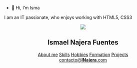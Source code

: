 - 👋 Hi, I’m Isma

I am an IT passionate, who enjoys working with HTML5, CSS3

<!DOCTYPE html>
<html lang="en">
<head>
    <meta charset="UTF-8">
    <meta name="viewport" content="width=device-width, initial-scale=1.0">
    <title>My portfolio</title>
    <script src="https://kit.fontawesome.com/c674610699.js" crossorigin="anonymous"></script>
    <link rel="stylesheet" href="/css/footer.css">
    <link rel="stylesheet" href="/css/general.css">
    <link rel="stylesheet" href="/css/header.css">
    <link rel="stylesheet" href="/css/about.css">
    <link rel="stylesheet" href="/css/formation.css">
    <link rel="stylesheet" href="/css/hobbies.css">
    <link rel="stylesheet" href="/css/main.css">
    <link rel="stylesheet" href="/css/projects.css">
    <link rel="stylesheet" href="/css/skills.css">
    <link rel="stylesheet" href="/css/presentation.css">
    <link rel="stylesheet" href="/css/contact.css">
    <link rel="stylesheet" href="/css/titles.css">
</head>
<body>
  <header class="header">
        <div class="name__vector">
            <img src="images/vector.png" class="logo">
            <h2 class="name">Ismael <span class="lastname1">Najera</span> <span class="lastname2">Fuentes</span></h2>
        </div>
        <nav class="nav__menu">
            <a href="#about" >About me</a>
            <a href="#skills" >Skills</a>
            <a href="#hobbies" >Hobbies</a>
            <a href="#formation" >Formation</a>
            <a href="#projects" >Projects</a>
        </nav>
        <a class="mailto" href="mailto:ismaelnajerafuentes@gmail.com">contacto@<b>INajera</b>.com</a>
    </header>
  
</body>
</html>
